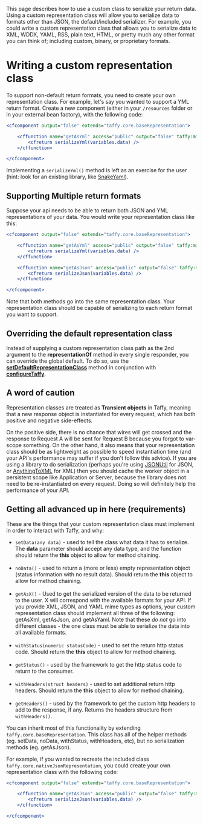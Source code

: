 This page describes how to use a custom class to serialize your return data. Using a custom representation class will allow you to serialize data to formats other than JSON, the default/included serializer. For example, you could write a custom representation class that allows you to serialize data to XML, WDDX, YAML, RSS, plain text, HTML, or pretty much any other format you can think of; including custom, binary, or proprietary formats.

# Writing a custom representation class

To support non-default return formats, you need to create your own representation class. For example, let's say you wanted to support a YML return format. Create a new component (either in your `/resources` folder or in your external bean factory), with the following code:

```cfm
<cfcomponent output="false" extends="taffy.core.baseRepresentation">

	<cffunction name="getAsYml" access="public" output="false" taffy:mime="application/yml">
		<cfreturn serializeYml(variables.data) />
	</cffunction>

</cfcomponent>
```

Implementing a `serializeYml()` method is left as an exercise for the user \(hint: look for an existing library, like [SnakeYaml](http://code.google.com/p/snakeyaml/)\).

## Supporting Multiple return formats

Suppose your api needs to be able to return both JSON and YML representations of your data. You would write your representation class like this:

```cfm
<cfcomponent output="false" extends="taffy.core.baseRepresentation">

	<cffunction name="getAsYml" access="public" output="false" taffy:mime="application/yml">
		<cfreturn serializeYml(variables.data) />
	</cffunction>

	<cffunction name="getAsJson" access="public" output="false" taffy:mime="application/json">
		<cfreturn serializeJson(variables.data) />
	</cffunction>

</cfcomponent>
```

Note that both methods go into the same representation class. Your representation class should be capable of serializing to each return format you want to support.

## Overriding the default representation class

Instead of supplying a custom representation class path as the 2nd argument to the **representationOf** method in every single responder, you can override the global default. To do so, use the **[setDefaultRepresentationClass](/atuttle/Taffy/wiki/Index-of-API-Methods)** method in conjunction with **[configureTaffy](/atuttle/Taffy/wiki/Index-of-API-Methods)**.

## A word of caution

Representation classes are treated as **Transient objects** in Taffy, meaning that a new response object is instantiated for every request, which has both positive and negative side-effects.

On the positive side, there is no chance that wires will get crossed and the response to Request A will be sent for Request B because you forgot to var-scope something. On the other hand, it also means that your representation class should be as lightweight as possible to speed instantiation time (and your API's performance may suffer if you don't follow this advice). If you are using a library to do serialization (perhaps you're using [JSONUtil](http://jsonutil.riaforge.org/) for JSON, or [AnythingToXML](http://anythingtoxml.riaforge.org/) for XML) then you should cache the worker object in a persistent scope like Application or Server, because the library does not need to be re-instantiated on every request. Doing so will definitely help the performance of your API.

## Getting all advanced up in here (requirements)

These are the things that your custom representation class must implement in order to interact with Taffy, and why:

* `setData(any data)` - used to tell the class what data it has to serialize. The **data** parameter should accept any data type, and the function should return the **this** object to allow for method chaining.<br/><br/>
* `noData()` - used to return a (more or less) empty representation object (status information with no result data). Should return the **this** object to allow for method chaining.<br/><br/>
* `getAsX()` - Used to get the serialized version of the data to be returned to the user. X will correspond with the available formats for your API. If you provide XML, JSON, and YAML mime types as options, your custom representation class should implement all three of the following: getAsXml, getAsJson, and getAsYaml. Note that these _do not_ go into different classes - the one class must be able to serialize the data into all available formats.<br/><br/>
* `withStatus(numeric statusCode)` - used to set the return http status code. Should return the **this** object to allow for method chaining.<br/><br/>
* `getStatus()` - used by the framework to get the http status code to return to the consumer.<br/><br/>
* `withHeaders(struct headers)` - used to set additional return http headers. Should return the **this** object to allow for method chaining.<br/><br/>
* `getHeaders()` - used by the framework to get the custom http headers to add to the response, if any. Returns the headers structure from `withHeaders()`.

You can inherit most of this functionality by extending `taffy.core.baseRepresentation`. This class has all of the helper methods (eg. setData, noData, withStatus, withHeaders, etc), but no serialization methods (eg. getAsJson).

For example, if you wanted to recreate the included class `taffy.core.nativeJsonRepresentation`, you could create your own representation class with the following code:

```cfm
<cfcomponent output="false" extends="taffy.core.baseRepresentation">

	<cffunction name="getAsJson" access="public" output="false" taffy:mime="application/json">
		<cfreturn serializeJson(variables.data) />
	</cffunction>

</cfcomponent>
```
